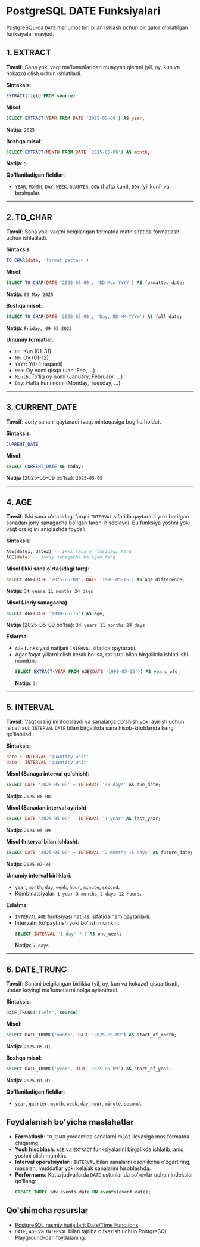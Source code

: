 # PostgreSQL DATE Funksiyalari

PostgreSQL-da `DATE` ma'lumot turi bilan ishlash uchun bir qator o'rnatilgan funksiyalar mavjud. 

## 1. EXTRACT
**Tavsif**: Sana yoki vaqt ma'lumotlaridan muayyan qismni (yil, oy, kun va hokazo) olish uchun ishlatiladi.

**Sintaksis**:
```sql
EXTRACT(field FROM source)
```

**Misol**:
```sql
SELECT EXTRACT(YEAR FROM DATE '2025-05-09') AS year;
```
**Natija**: `2025`

**Boshqa misol**:
```sql
SELECT EXTRACT(MONTH FROM DATE '2025-05-09') AS month;
```
**Natija**: `5`

**Qo'llaniladigan fieldlar**:
- `YEAR`, `MONTH`, `DAY`, `WEEK`, `QUARTER`, `DOW` (hafta kuni), `DOY` (yil kuni) va boshqalar.
***
## 2. TO_CHAR
**Tavsif**: Sana yoki vaqtni belgilangan formatda matn sifatida formatlash uchun ishlatiladi.

**Sintaksis**:
```sql
TO_CHAR(date, 'format_pattern')
```

**Misol**:
```sql
SELECT TO_CHAR(DATE '2025-05-09', 'DD Mon YYYY') AS formatted_date;
```
**Natija**: `09 May 2025`

**Boshqa misol**:
```sql
SELECT TO_CHAR(DATE '2025-05-09', 'Day, DD-MM-YYYY') AS full_date;
```
**Natija**: `Friday, 09-05-2025`

**Umumiy formatlar**:
- `DD`: Kun (01-31)
- `MM`: Oy (01-12)
- `YYYY`: Yil (4 raqamli)
- `Mon`: Oy nomi qisqa (Jan, Feb, ...)
- `Month`: To'liq oy nomi (January, February, ...)
- `Day`: Hafta kuni nomi (Monday, Tuesday, ...)
***
## 3. CURRENT_DATE
**Tavsif**: Joriy sanani qaytaradi (vaqt mintaqasiga bog'liq holda).

**Sintaksis**:
```sql
CURRENT_DATE
```

**Misol**:
```sql
SELECT CURRENT_DATE AS today;
```
**Natija** (2025-05-09 bo'lsa): `2025-05-09`
***
## 4. AGE
**Tavsif**: Ikki sana o'rtasidagi farqni `INTERVAL` sifatida qaytaradi yoki berilgan sanadan joriy sanagacha bo'lgan farqni hisoblaydi. Bu funksiya yoshni yoki vaqt oralig'ini aniqlashda foydali.

**Sintaksis**:
```sql
AGE(date1, date2) -- Ikki sana o'rtasidagi farq
AGE(date) -- Joriy sanagacha bo'lgan farq
```

**Misol (Ikki sana o'rtasidagi farq)**:
```sql
SELECT AGE(DATE '2025-05-09', DATE '1990-05-15') AS age_difference;
```
**Natija**: `34 years 11 months 24 days`

**Misol (Joriy sanagacha)**:
```sql
SELECT AGE(DATE '1990-05-15') AS age;
```
**Natija** (2025-05-09 bo'lsa): `34 years 11 months 24 days`

**Eslatma**:
- `AGE` funksiyasi natijani `INTERVAL` sifatida qaytaradi.
- Agar faqat yillarni olish kerak bo'lsa, `EXTRACT` bilan birgalikda ishlatilishi mumkin:
  ```sql
  SELECT EXTRACT(YEAR FROM AGE(DATE '1990-05-15')) AS years_old;
  ```
  **Natija**: `34`
***
## 5. INTERVAL
**Tavsif**: Vaqt oralig'ini ifodalaydi va sanalarga qo'shish yoki ayirish uchun ishlatiladi. `INTERVAL` `DATE` bilan birgalikda sana hisob-kitoblarida keng qo'llaniladi.

**Sintaksis**:
```sql
date + INTERVAL 'quantity unit'
date - INTERVAL 'quantity unit'
```

**Misol (Sanaga interval qo'shish)**:
```sql
SELECT DATE '2025-05-09' + INTERVAL '30 days' AS due_date;
```
**Natija**: `2025-06-08`

**Misol (Sanadan interval ayirish)**:
```sql
SELECT DATE '2025-05-09' - INTERVAL '1 year' AS last_year;
```
**Natija**: `2024-05-09`

**Misol (Interval bilan ishlash)**:
```sql
SELECT DATE '2025-05-09' + INTERVAL '2 months 15 days' AS future_date;
```
**Natija**: `2025-07-24`

**Umumiy interval birliklari**:
- `year`, `month`, `day`, `week`, `hour`, `minute`, `second`.
- Kombinatsiyalar: `1 year 3 months`, `2 days 12 hours`.

**Eslatma**:
- `INTERVAL` `AGE` funksiyasi natijasi sifatida ham qaytariladi.
- Intervalni ko'paytirish yoki bo'lish mumkin:
  ```sql
  SELECT INTERVAL '1 day' * 7 AS one_week;
  ```
  **Natija**: `7 days`
***
## 6. DATE_TRUNC
**Tavsif**: Sanani belgilangan birlikka (yil, oy, kun va hokazo) qisqartiradi, undan keyingi ma'lumotlarni nolga aylantiradi.

**Sintaksis**:
```sql
DATE_TRUNC('field', source)
```

**Misol**:
```sql
SELECT DATE_TRUNC('month', DATE '2025-05-09') AS start_of_month;
```
**Natija**: `2025-05-01`

**Boshqa misol**:
```sql
SELECT DATE_TRUNC('year', DATE '2025-05-09') AS start_of_year;
```
**Natija**: `2025-01-01`

**Qo'llaniladigan fieldlar**:
- `year`, `quarter`, `month`, `week`, `day`, `hour`, `minute`, `second`.

## Foydalanish bo'yicha maslahatlar
- **Formatlash**: `TO_CHAR` yordamida sanalarni mijoz ilovasiga mos formatda chiqaring.
- **Yosh hisoblash**: `AGE` va `EXTRACT` funksiyalarini birgalikda ishlatib, aniq yoshni olish mumkin.
- **Interval operatsiyalari**: `INTERVAL` bilan sanalarni osonlikcha o'zgartiring, masalan, muddatlar yoki kelajak sanalarini hisoblashda.
- **Performans**: Katta jadvallarda `DATE` ustunlarida so'rovlar uchun indekslar qo'llang:
  ```sql
  CREATE INDEX idx_events_date ON events(event_date);
  ```

## Qo'shimcha resurslar
- [PostgreSQL rasmiy hujjatlari: Date/Time Functions](https://www.postgresql.org/docs/current/functions-datetime.html)
- `DATE`, `AGE` va `INTERVAL` bilan tajriba o'tkazish uchun PostgreSQL Playground-dan foydalaning.
